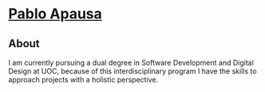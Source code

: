 # <a href="https://apausa.dev" target="_blank" rel="noreferrer">Pablo Apausa</a>

## About 

I am currently pursuing a dual degree in Software Development and Digital Design at UOC, because of this interdisciplinary program I have the skills to approach projects with a holistic perspective.
